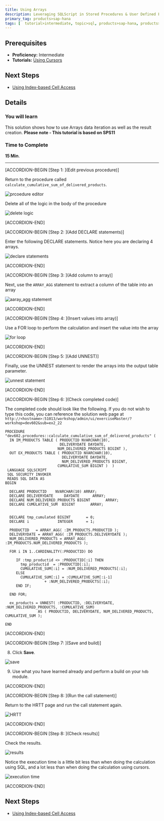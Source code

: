```yaml
---
title: Using Arrays
description: Leveraging SQLScript in Stored Procedures & User Defined Functions
primary_tag: products>sap-hana
tags: [  tutorial>intermediate, topic>sql, products>sap-hana, products>sap-hana\,-express-edition  ]
---
```

## Prerequisites  
- **Proficiency:** Intermediate
- **Tutorials:** [Using Cursors](http://www.sap.com/developer/tutorials/xsa-sqlscript-usingarrays.html)

## Next Steps
- [Using Index-based Cell Access](http://www.sap.com/developer/tutorials/xsa-sqlscript-usingindexbased.html)

## Details
### You will learn  
This solution shows how to use Arrays data iteration as well as the result creation.
**Please note - This tutorial is based on SPS11**

### Time to Complete
**15 Min**.

---

[ACCORDION-BEGIN [Step 1: ](Edit previous procedure)]

Return to the procedure called `calculate_cumulative_sum_of_delivered_products`.

![prcoedure editor](1.png)

Delete all of the logic in the body of the procedure

![delete logic](2.png)


[ACCORDION-END]

[ACCORDION-BEGIN [Step 2: ](Add DECLARE statements)]

Enter the following DECLARE statements. Notice here you are declaring 4 arrays.

![declare statements](3.png)


[ACCORDION-END]

[ACCORDION-BEGIN [Step 3: ](Add column to array)]

Next, use the `ARRAY_AGG` statement to extract a column of the table into an array

![aaray_agg statement](4.png)


[ACCORDION-END]

[ACCORDION-BEGIN [Step 4: ](Insert values into array)]

Use a FOR loop to perform the calculation and insert the value into the array

![for loop](5.png)


[ACCORDION-END]

[ACCORDION-BEGIN [Step 5: ](Add UNNEST)]

Finally, use the UNNEST statement to render the arrays into the output table parameter.

![unnest statement](6.png)


[ACCORDION-END]

[ACCORDION-BEGIN [Step 6: ](Check completed code)]

The completed code should look like the following. If you do not wish to type this code, you can reference the solution web page at `http://<hostname>:51013/workshop/admin/ui/exerciseMaster/?workshop=dev602&sub=ex2_22`

```
PROCEDURE "dev602.procedures::calculate_cumulative_sum_of_delivered_products" (  IN IM_PRODUCTS TABLE ( PRODUCTID NVARCHAR(10),                           DELIVERYDATE DAYDATE,                        NUM_DELIVERED_PRODUCTS BIGINT ),  OUT EX_PRODUCTS TABLE ( PRODUCTID NVARCHAR(10),                          DELIVERYDATE DAYDATE,                          NUM_DELIVERED_PRODUCTS BIGINT,                        CUMULATIVE_SUM BIGINT )  ) LANGUAGE SQLSCRIPT SQL SECURITY INVOKER READS SQL DATA ASBEGIN  DECLARE PRODUCTID    NVARCHAR(10) ARRAY;  DECLARE DELIVERYDATE     DAYDATE      ARRAY;  DECLARE NUM_DELIVERED_PRODUCTS BIGINT       ARRAY;  DECLARE CUMULATIVE_SUM  BIGINT       ARRAY;  DECLARE tmp_cumulated BIGINT       = 0;  DECLARE i             INTEGER      = 1;  PRODUCTID   = ARRAY_AGG( :IM_PRODUCTS.PRODUCTID );  DELIVERYDATE = ARRAY_AGG( :IM_PRODUCTS.DELIVERYDATE );  NUM_DELIVERED_PRODUCTS = ARRAY_AGG( :IM_PRODUCTS.NUM_DELIVERED_PRODUCTS );  FOR i IN 1..CARDINALITY(:PRODUCTID) DO     IF :tmp_productid <> :PRODUCTID[:i] THEN       tmp_productid  = :PRODUCTID[:i];       CUMULATIVE_SUM[:i] = :NUM_DELIVERED_PRODUCTS[:i];     ELSE       CUMULATIVE_SUM[:i] = :CUMULATIVE_SUM[:i-1]                  + :NUM_DELIVERED_PRODUCTS[:i];     END IF;  END FOR;  ex_products = UNNEST( :PRODUCTID, :DELIVERYDATE, :NUM_DELIVERED_PRODUCTS, :CUMULATIVE_SUM)               AS ( PRODUCTID, DELIVERYDATE, NUM_DELIVERED_PRODUCTS, CUMULATIVE_SUM );END
```


[ACCORDION-END]

[ACCORDION-BEGIN [Step 7: ](Save and build)]

8. Click **Save**.

![save](8.png)

9. Use what you have learned already and perform a build on your `hdb` module.


[ACCORDION-END]

[ACCORDION-BEGIN [Step 8: ](Run the call statement)]


Return to the HRTT page and run the call statement again.

![HRTT](9.png)


[ACCORDION-END]

[ACCORDION-BEGIN [Step 8: ](Check results)]

Check the results.

![results](10.png)

Notice the execution time is a little bit less than when doing the calculation using SQL, and a lot less than when doing the calculation using cursors.

![execution time](11.png)


[ACCORDION-END]




## Next Steps
- [Using Index-based Cell Access](http://www.sap.com/developer/tutorials/xsa-sqlscript-usingindexbased.html)
